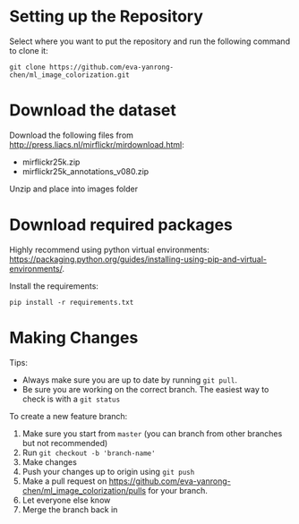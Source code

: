 # Setting up the Repository

Select where you want to put the repository and run the following command to clone it:

`git clone https://github.com/eva-yanrong-chen/ml_image_colorization.git`

# Download the dataset

Download the following files from http://press.liacs.nl/mirflickr/mirdownload.html:

* mirflickr25k.zip
* mirflickr25k_annotations_v080.zip

Unzip and place into images folder


# Download required packages

Highly recommend using python virtual environments: https://packaging.python.org/guides/installing-using-pip-and-virtual-environments/.

Install the requirements:

`pip install -r requirements.txt`

# Making Changes

Tips:
* Always make sure you are up to date by running `git pull`. 
* Be sure you are working on the correct branch. The easiest way to check is with a `git status`

To create a new feature branch:

1. Make sure you start from `master` (you can branch from other branches but not recommended)
2. Run `git checkout -b 'branch-name'`
3. Make changes 
4. Push your changes up to origin using `git push`
5. Make a pull request on https://github.com/eva-yanrong-chen/ml_image_colorization/pulls for your branch.
6. Let everyone else know
7. Merge the branch back in